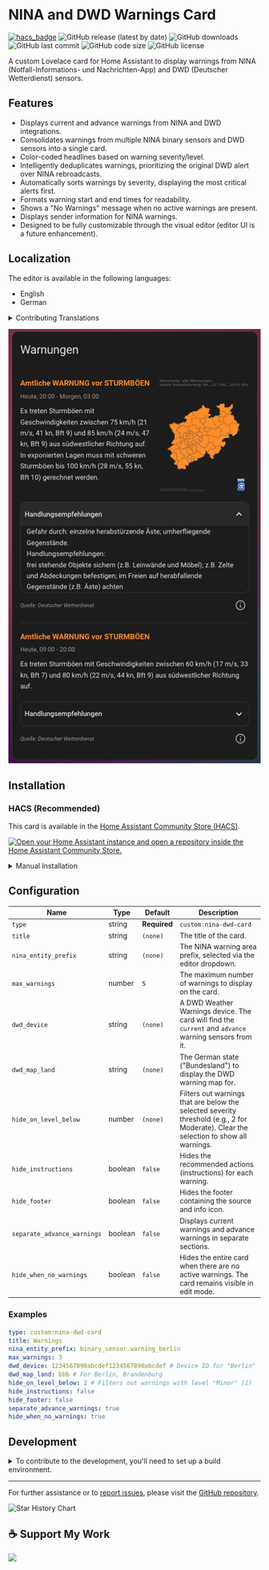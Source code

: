# NINA and DWD Warnings Card

[![hacs_badge](https://img.shields.io/badge/HACS-Custom-41BDF5.svg?style=flat-square)](https://github.com/hacs/integration)
![GitHub release (latest by date)](https://img.shields.io/github/v/release/timmaurice/lovelace-nina-dwd-card?style=flat-square)
![GitHub downloads](https://img.shields.io/github/downloads/timmaurice/lovelace-nina-dwd-card/total?style=flat-square)
![GitHub last commit](https://img.shields.io/github/last-commit/timmaurice/lovelace-nina-dwd-card.svg?style=flat-square)
![GitHub code size](https://img.shields.io/github/languages/code-size/timmaurice/lovelace-nina-dwd-card.svg?style=flat-square)
![GitHub license](https://img.shields.io/github/license/timmaurice/lovelace-nina-dwd-card?style=flat-square)

A custom Lovelace card for Home Assistant to display warnings from NINA (Notfall-Informations- und Nachrichten-App) and DWD (Deutscher Wetterdienst) sensors.

## Features

- Displays current and advance warnings from NINA and DWD integrations.
- Consolidates warnings from multiple NINA binary sensors and DWD sensors into a single card.
- Color-coded headlines based on warning severity/level.
- Intelligently deduplicates warnings, prioritizing the original DWD alert over NINA rebroadcasts.
- Automatically sorts warnings by severity, displaying the most critical alerts first.
- Formats warning start and end times for readability.
- Shows a "No Warnings" message when no active warnings are present.
- Displays sender information for NINA warnings.
- Designed to be fully customizable through the visual editor (editor UI is a future enhancement).

## Localization

The editor is available in the following languages:

- English
- German

<details>
<summary>Contributing Translations</summary>

If you would like to contribute a new translation:

1.  Fork the repository on GitHub.
2.  In the `src/translation` directory, copy `en.json` and rename it to your language code (e.g., `fr.json` for French).
3.  Translate all the values in the new file.
4.  Submit a pull request with your changes.

</details>

![NINA and DWD Warnings Card Screenshot](https://raw.githubusercontent.com/timmaurice/lovelace-nina-dwd-card/main/image.png)

## Installation

### HACS (Recommended)

This card is available in the [Home Assistant Community Store (HACS)](https://hacs.xyz/).

<a href="https://my.home-assistant.io/redirect/hacs_repository/?owner=timmaurice&repository=lovelace-nina-dwd-card&category=plugin" target="_blank" rel="noreferrer noopener"><img src="https://my.home-assistant.io/badges/hacs_repository.svg" alt="Open your Home Assistant instance and open a repository inside the Home Assistant Community Store." /></a>

<details>
<summary>Manual Installation</summary>

1.  Download the `nina-dwd-card.js` file from the latest release.
2.  Place the `nina-dwd-card.js` file in your `config/www` directory.
3.  Add the resource reference to your Lovelace configuration under `Settings` -> `Dashboards` -> `...` -> `Resources`.
    - URL: `/local/nina-dwd-card.js`
    - Resource Type: `JavaScript Module`

You can now add the card to your dashboard.

</details>

## Configuration

| Name                        | Type    | Default      | Description                                                                                                                           |
| --------------------------- | ------- | ------------ | ------------------------------------------------------------------------------------------------------------------------------------- |
| `type`                      | string  | **Required** | `custom:nina-dwd-card`                                                                                                                |
| `title`                     | string  | `(none)`     | The title of the card.                                                                                                                |
| `nina_entity_prefix`        | string  | `(none)`     | The NINA warning area prefix, selected via the editor dropdown.                                                                       |
| `max_warnings`              | number  | `5`          | The maximum number of warnings to display on the card.                                                                                |
| `dwd_device`                | string  | `(none)`     | A DWD Weather Warnings device. The card will find the `current` and `advance` warning sensors from it.                                |
| `dwd_map_land`              | string  | `(none)`     | The German state ("Bundesland") to display the DWD warning map for.                                                                   |
| `hide_on_level_below`       | number  | `(none)`     | Filters out warnings that are below the selected severity threshold (e.g., 2 for Moderate). Clear the selection to show all warnings. |
| `hide_instructions`         | boolean | `false`      | Hides the recommended actions (instructions) for each warning.                                                                        |
| `hide_footer`               | boolean | `false`      | Hides the footer containing the source and info icon.                                                                                 |
| `separate_advance_warnings` | boolean | `false`      | Displays current warnings and advance warnings in separate sections.                                                                  |
| `hide_when_no_warnings`     | boolean | `false`      | Hides the entire card when there are no active warnings. The card remains visible in edit mode.                                       |

### Examples

```yaml
type: custom:nina-dwd-card
title: Warnings
nina_entity_prefix: binary_sensor.warning_berlin
max_warnings: 3
dwd_device: 1234567890abcdef1234567890abcdef # Device ID for "Berlin"
dwd_map_land: bbb # For Berlin, Brandenburg
hide_on_level_below: 2 # Filters out warnings with level "Minor" (1)
hide_instructions: false
hide_footer: false
separate_advance_warnings: true
hide_when_no_warnings: true
```

## Development

<details>
<summary>To contribute to the development, you'll need to set up a build environment.</summary>

1.  **Clone the repository:**

    ```bash
    git clone https://github.com/timmaurice/lovelace-nina-dwd-card.git
    cd lovelace-nina-dwd-card
    ```

2.  **Install dependencies:**

    ```bash
    npm install
    ```

3.  **Build the card:**
    This command will build for changes in the `src` directory and rebuild the card.

    ```bash
    npm run build
    ```

4.  In your Home Assistant instance, you will need to configure Lovelace to use the local development version of the card from `dist/nina-dwd-card.js`.
</details>

---

For further assistance or to [report issues](https://github.com/timmaurice/lovelace-nina-dwd-card/issues), please visit the [GitHub repository](https://github.com/timmaurice/lovelace-nina-dwd-card).

![Star History Chart](https://api.star-history.com/svg?repos=timmaurice/lovelace-nina-dwd-card&type=Date)

## ☕ Support My Work

[<img src="https://cdn.buymeacoffee.com/buttons/v2/default-yellow.png" height="30" />](https://www.buymeacoffee.com/timmaurice)
